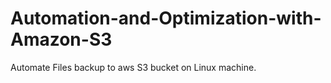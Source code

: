 # Automation-and-Optimization-with-Amazon-S3

Automate Files backup to aws S3 bucket on Linux machine.

